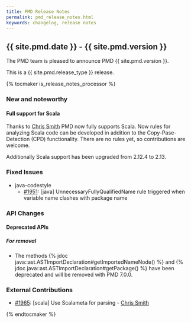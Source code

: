 ```yaml
---
title: PMD Release Notes
permalink: pmd_release_notes.html
keywords: changelog, release notes
---
```


## {{ site.pmd.date }} - {{ site.pmd.version }}

The PMD team is pleased to announce PMD {{ site.pmd.version }}.

This is a {{ site.pmd.release_type }} release.

{% tocmaker is_release_notes_processor %}

### New and noteworthy

#### Full support for Scala

Thanks to [Chris Smith](https://github.com/tophersmith) PMD now fully supports Scala. Now rules for analyzing Scala
code can be developed in addition to the Copy-Pase-Detection (CPD) functionality. There are no rules yet, so
contributions are welcome.

Additionally Scala support has been upgraded from 2.12.4 to 2.13.

### Fixed Issues

*   java-codestyle
    *   [#1951](https://github.com/pmd/pmd/issues/1951): \[java] UnnecessaryFullyQualifiedName rule triggered when variable name clashes with package name

### API Changes

#### Deprecated APIs

##### For removal

*   The methods {% jdoc java::ast.ASTImportDeclaration#getImportedNameNode() %} and
    {% jdoc java::ast.ASTImportDeclaration#getPackage() %} have been deprecated and
    will be removed with PMD 7.0.0.

### External Contributions

*   [#1965](https://github.com/pmd/pmd/pull/1965): \[scala] Use Scalameta for parsing - [Chris Smith](https://github.com/tophersmith)

{% endtocmaker %}

